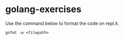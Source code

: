 # golang-exercises

Use the command below to format the code on repl.it.
```
gofmt -w <filepath>
```